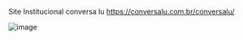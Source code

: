 Site Institucional conversa lu 
https://conversalu.com.br/conversalu/


![image](https://user-images.githubusercontent.com/15915765/130254612-c5c3b46a-491c-44af-9652-98c128432962.png)


